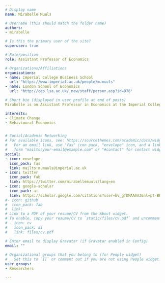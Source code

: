 ```yaml
---
# Display name
name: Mirabelle Muuls

# Username (this should match the folder name)
authors:
- mirabelle

# Is this the primary user of the site?
superuser: true

# Role/position
role: Assistant Professor of Economics

# Organizations/Affiliations
organizations:
- name: Imperial College Business School
  url: "https://www.imperial.ac.uk/people/m.muuls"
- name: London School of Economics
  url: "http://cep.lse.ac.uk/_new/staff/person.asp?id=976"

# Short bio (displayed in user profile at end of posts)
Mirabelle is an Assistant Professor in Economics at the Imperial College Business School. Mirabelle is the programme director of the MSc Climate Change, Management and Finance. She is also a Research Associate in the Centre for Economic Performance at the London School of Economics.  Her current research focuses on the economics of climate change, seeking in particular to understand the impact of climate change policies and climate change on firms' emissions, energy efficiency, innovation, competitiveness, and performance. Her research interests also cover international trade and globalisation.

interests:
- Climate Change
- Behavioural Economics


# Social/Academic Networking
# For available icons, see: https://sourcethemes.com/academic/docs/widgets/#icons
#   For an email link, use "fas" icon pack, "envelope" icon, and a link in the
#   form "mailto:your-email@example.com" or "#contact" for contact widget.
social:
- icon: envelope
  icon_pack: fas
  link: mailto:m.muuls@imperial.ac.uk
- icon: twitter
  icon_pack: fab
  link: https://twitter.com/mirabellemuuls?lang=en
- icon: google-scholar
  icon_pack: ai
  link: https://scholar.google.com/citations?user=bv_gfDMAAAAJ&hl=pt-BR
#- icon: github
#  icon_pack: fab
#  link: 
# Link to a PDF of your resume/CV from the About widget.
# To enable, copy your resume/CV to `static/files/cv.pdf` and uncomment the lines below.  
# - icon: cv
#   icon_pack: ai
#   link: files/cv.pdf

# Enter email to display Gravatar (if Gravatar enabled in Config)
email: ""
  
# Organizational groups that you belong to (for People widget)
#   Set this to `[]` or comment out if you are not using People widget.  
user_groups:
- Researchers

---
```

